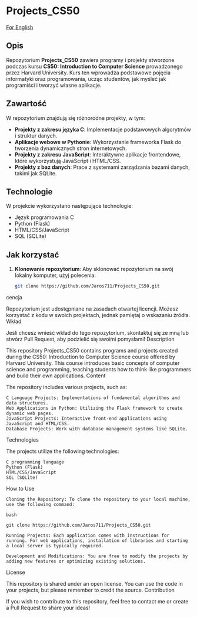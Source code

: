 # Projects_CS50

[For English](#description)

## Opis

Repozytorium **Projects_CS50** zawiera programy i projekty stworzone podczas kursu **CS50: Introduction to Computer Science** prowadzonego przez Harvard University. Kurs ten wprowadza podstawowe pojęcia informatyki oraz programowania, ucząc studentów, jak myśleć jak programiści i tworzyć własne aplikacje.

## Zawartość

W repozytorium znajdują się różnorodne projekty, w tym:

- **Projekty z zakresu języka C**: Implementacje podstawowych algorytmów i struktur danych.
- **Aplikacje webowe w Pythonie**: Wykorzystanie frameworka Flask do tworzenia dynamicznych stron internetowych.
- **Projekty z zakresu JavaScript**: Interaktywne aplikacje frontendowe, które wykorzystują JavaScript i HTML/CSS.
- **Projekty z baz danych**: Prace z systemami zarządzania bazami danych, takimi jak SQLite.

## Technologie

W projekcie wykorzystano następujące technologie:

- Język programowania C
- Python (Flask)
- HTML/CSS/JavaScript
- SQL (SQLite)

## Jak korzystać

1. **Klonowanie repozytorium**:
   Aby sklonować repozytorium na swój lokalny komputer, użyj polecenia:
   ```bash
   git clone https://github.com/Jaros711/Projects_CS50.git
cencja

Repozytorium jest udostępniane na zasadach otwartej licencji. Możesz korzystać z kodu w swoich projektach, jednak pamiętaj o wskazaniu źródła.
Wkład

Jeśli chcesz wnieść wkład do tego repozytorium, skontaktuj się ze mną lub stwórz Pull Request, aby podzielić się swoimi pomysłami!
Description

This repository Projects_CS50 contains programs and projects created during the CS50: Introduction to Computer Science course offered by Harvard University. This course introduces basic concepts of computer science and programming, teaching students how to think like programmers and build their own applications.
Content

The repository includes various projects, such as:

    C Language Projects: Implementations of fundamental algorithms and data structures.
    Web Applications in Python: Utilizing the Flask framework to create dynamic web pages.
    JavaScript Projects: Interactive front-end applications using JavaScript and HTML/CSS.
    Database Projects: Work with database management systems like SQLite.

Technologies

The projects utilize the following technologies:

    C programming language
    Python (Flask)
    HTML/CSS/JavaScript
    SQL (SQLite)

How to Use

    Cloning the Repository: To clone the repository to your local machine, use the following command:

    bash

    git clone https://github.com/Jaros711/Projects_CS50.git

    Running Projects: Each application comes with instructions for running. For web applications, installation of libraries and starting a local server is typically required.

    Development and Modifications: You are free to modify the projects by adding new features or optimizing existing solutions.

License

This repository is shared under an open license. You can use the code in your projects, but please remember to credit the source.
Contribution

If you wish to contribute to this repository, feel free to contact me or create a Pull Request to share your ideas!
